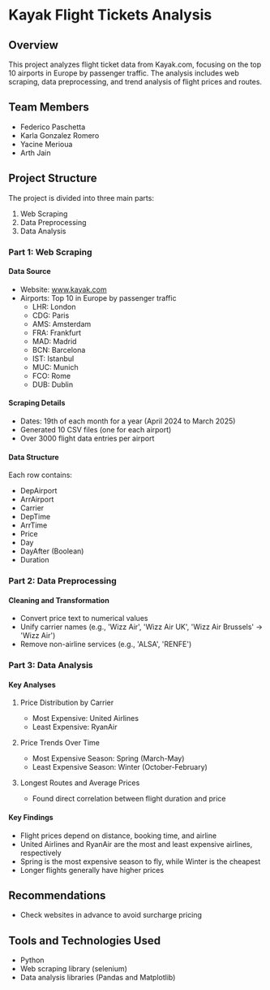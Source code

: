 # Kayak Flight Tickets Analysis

## Overview
This project analyzes flight ticket data from Kayak.com, focusing on the top 10 airports in Europe by passenger traffic. The analysis includes web scraping, data preprocessing, and trend analysis of flight prices and routes.

## Team Members
- Federico Paschetta
- Karla Gonzalez Romero
- Yacine Merioua
- Arth Jain

## Project Structure
The project is divided into three main parts:

1. Web Scraping
2. Data Preprocessing
3. Data Analysis

### Part 1: Web Scraping

#### Data Source
- Website: www.kayak.com
- Airports: Top 10 in Europe by passenger traffic
  - LHR: London
  - CDG: Paris
  - AMS: Amsterdam
  - FRA: Frankfurt
  - MAD: Madrid
  - BCN: Barcelona
  - IST: Istanbul
  - MUC: Munich
  - FCO: Rome
  - DUB: Dublin

#### Scraping Details
- Dates: 19th of each month for a year (April 2024 to March 2025)
- Generated 10 CSV files (one for each airport)
- Over 3000 flight data entries per airport

#### Data Structure
Each row contains:
- DepAirport
- ArrAirport
- Carrier
- DepTime
- ArrTime
- Price
- Day
- DayAfter (Boolean)
- Duration

### Part 2: Data Preprocessing

#### Cleaning and Transformation
- Convert price text to numerical values
- Unify carrier names (e.g., 'Wizz Air', 'Wizz Air UK', 'Wizz Air Brussels' -> 'Wizz Air')
- Remove non-airline services (e.g., 'ALSA', 'RENFE')

### Part 3: Data Analysis

#### Key Analyses
1. Price Distribution by Carrier
   - Most Expensive: United Airlines
   - Least Expensive: RyanAir

2. Price Trends Over Time
   - Most Expensive Season: Spring (March-May)
   - Least Expensive Season: Winter (October-February)

3. Longest Routes and Average Prices
   - Found direct correlation between flight duration and price

#### Key Findings
- Flight prices depend on distance, booking time, and airline
- United Airlines and RyanAir are the most and least expensive airlines, respectively
- Spring is the most expensive season to fly, while Winter is the cheapest
- Longer flights generally have higher prices

## Recommendations
- Check websites in advance to avoid surcharge pricing

## Tools and Technologies Used
- Python
- Web scraping library (selenium)
- Data analysis libraries (Pandas and Matplotlib)

